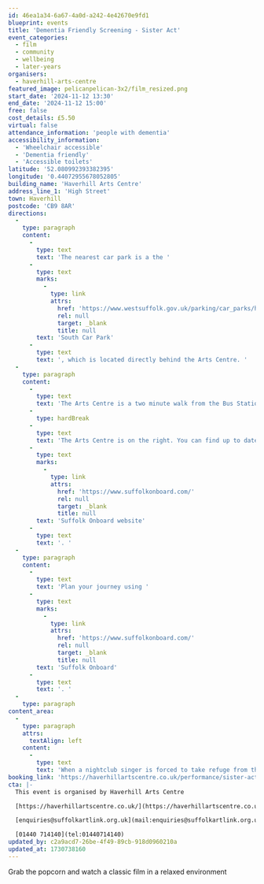 ```yaml
---
id: 46ea1a34-6a67-4a0d-a242-4e42670e9fd1
blueprint: events
title: 'Dementia Friendly Screening - Sister Act'
event_categories:
  - film
  - community
  - wellbeing
  - later-years
organisers:
  - haverhill-arts-centre
featured_image: pelicanpelican-3x2/film_resized.png
start_date: '2024-11-12 13:30'
end_date: '2024-11-12 15:00'
free: false
cost_details: £5.50
virtual: false
attendance_information: 'people with dementia'
accessibility_information:
  - 'Wheelchair accessible'
  - 'Dementia friendly'
  - 'Accessible toilets'
latitude: '52.080992393382395'
longitude: '0.44072955678052805'
building_name: 'Haverhill Arts Centre'
address_line_1: 'High Street'
town: Haverhill
postcode: 'CB9 8AR'
directions:
  -
    type: paragraph
    content:
      -
        type: text
        text: 'The nearest car park is a the '
      -
        type: text
        marks:
          -
            type: link
            attrs:
              href: 'https://www.westsuffolk.gov.uk/parking/car_parks/haverhill-car-parks.cfm'
              rel: null
              target: _blank
              title: null
        text: 'South Car Park'
      -
        type: text
        text: ', which is located directly behind the Arts Centre. '
  -
    type: paragraph
    content:
      -
        type: text
        text: 'The Arts Centre is a two minute walk from the Bus Station on Jubilee Walk. Head for the High Street and turn left.'
      -
        type: hardBreak
      -
        type: text
        text: 'The Arts Centre is on the right. You can find up to date bus times on the '
      -
        type: text
        marks:
          -
            type: link
            attrs:
              href: 'https://www.suffolkonboard.com/'
              rel: null
              target: _blank
              title: null
        text: 'Suffolk Onboard website'
      -
        type: text
        text: '. '
  -
    type: paragraph
    content:
      -
        type: text
        text: 'Plan your journey using '
      -
        type: text
        marks:
          -
            type: link
            attrs:
              href: 'https://www.suffolkonboard.com/'
              rel: null
              target: _blank
              title: null
        text: 'Suffolk Onboard'
      -
        type: text
        text: '. '
  -
    type: paragraph
content_area:
  -
    type: paragraph
    attrs:
      textAlign: left
    content:
      -
        type: text
        text: 'When a nightclub singer is forced to take refuge from the mob in a convent, she ends up turning the convent choir into a soulful chorus complete with a Motown repertoire, until the sudden celebrity of the choir jeopardizes her identity. Starring Whoopi Goldberg, Maggie Smith, Harvey Keitel and Bill Nunn.'
booking_link: 'https://haverhillartscentre.co.uk/performance/sister-act/'
cta: |-
  This event is organised by Haverhill Arts Centre

  [https://haverhillartscentre.co.uk/](https://haverhillartscentre.co.uk/) 

  [enquiries@suffolkartlink.org.uk](mail:enquiries@suffolkartlink.org.uk)

  [01440 714140](tel:01440714140)
updated_by: c2a9acd7-26be-4f49-89cb-918d0960210a
updated_at: 1730738160
---
```

Grab the popcorn and watch a classic film in a relaxed environment